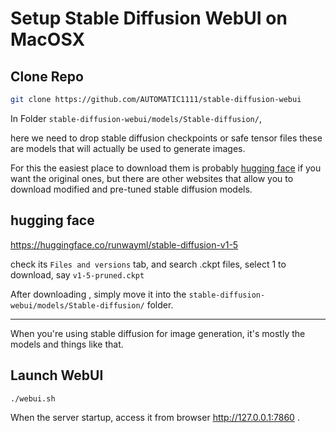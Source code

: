 

# Setup Stable Diffusion WebUI on MacOSX


## Clone Repo

```bash
git clone https://github.com/AUTOMATIC1111/stable-diffusion-webui
```


In Folder `stable-diffusion-webui/models/Stable-diffusion/`, 

here we need to drop stable diffusion checkpoints or safe tensor files these are models that will actually be used to generate images.

For this the easiest place to download them is probably [hugging face](https://huggingface.co/runwayml/stable-diffusion-v1-5) if you want the original ones, but there are other websites that allow you to download modified and pre-tuned stable diffusion models. 


## hugging face

https://huggingface.co/runwayml/stable-diffusion-v1-5

check its `Files and versions` tab,  and search .ckpt files, select 1 to download, say `v1-5-pruned.ckpt`

After downloading , simply move it into the `stable-diffusion-webui/models/Stable-diffusion/` folder.

---

When you're using stable diffusion for image generation, it's mostly the models and things like that. 



## Launch WebUI


```bash
./webui.sh
```

When the server startup, access it from browser http://127.0.0.1:7860 .





